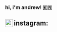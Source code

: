 ### hi, i'm andrew! 🇰🇷

## instagram: <a href="https://www.instagram.com/jungmkn/" target="blank"><img align="left" src="https://upload.wikimedia.org/wikipedia/commons/9/95/Instagram_logo_2022.svg" height="25" /></a>

<!--
**aykk/aykk** is a ✨ _special_ ✨ repository because its `README.md` (this file) appears on your GitHub profile.

Here are some ideas to get you started:

- 🔭 I’m currently working on ...
- 🌱 I’m currently learning ...
- 👯 I’m looking to collaborate on ...
- 🤔 I’m looking for help with ...
- 💬 Ask me about ...
- 📫 How to reach me: ...
- 😄 Pronouns: ...
- ⚡ Fun fact: ...
-->
